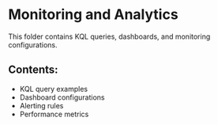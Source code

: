 # Monitoring and Analytics

This folder contains KQL queries, dashboards, and monitoring configurations.

## Contents:
- KQL query examples
- Dashboard configurations
- Alerting rules
- Performance metrics
